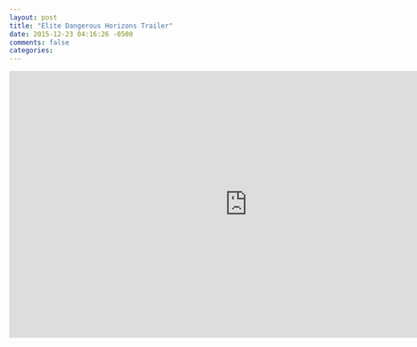 ```yaml
---
layout: post
title: "Elite Dangerous Horizons Trailer"
date: 2015-12-23 04:16:26 -0500
comments: false
categories:
---
```


<iframe  width="853" height="480" src="https://www.youtube.com/embed/VKWIJ-H-WxI?rel=0&amp;controls=1&amp;showinfo=0" frameborder="0" allowfullscreen></iframe>